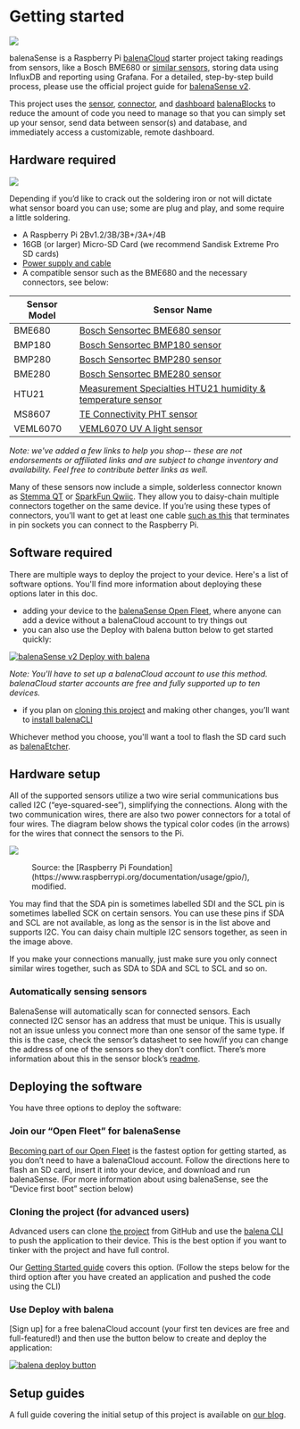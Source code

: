 # Getting started

![](https://assets.balena.io/blog-common/2021/07/sensev2.png)

balenaSense is a Raspberry Pi [balenaCloud](https://www.balena.io/cloud/) starter project taking readings from sensors, like a Bosch BME680 or [similar sensors](../docs/getting-started/#sensors), storing data using InfluxDB and reporting using Grafana. For a detailed, step-by-step build process, please use the official project guide for [balenaSense v2](https://www.balena.io/blog/balenasense-v2-updated-temperature-pressure-and-humidity-monitoring-for-raspberry-pi/).

This project uses the [sensor](https://github.com/balena-labs-projects/sensor), [connector](https://github.com/balena-labs-projects/connector), and [dashboard](https://github.com/balena-labs-projects/dashboard) [balenaBlocks](https://github.com/balena-labs-projects) to reduce the amount of code you need to manage so that you can simply set up your sensor, send data between sensor(s) and database, and immediately access a customizable, remote dashboard.

## Hardware required

![](https://assets.balena.io/blog-common/2021/07/sensev2-daisy.png)

Depending if you’d like to crack out the soldering iron or not will dictate what sensor board you can use; some are plug and play, and some require a little soldering.

* A Raspberry Pi 2Bv1.2/3B/3B+/3A+/4B
* 16GB (or larger) Micro-SD Card (we recommend Sandisk Extreme Pro SD cards)
* [Power supply and cable](https://www.raspberrypi.org/products/raspberry-pi-universal-power-supply/)
* A compatible sensor such as the BME680 and the necessary connectors, see below:

<span id="sensors"></span>

| Sensor Model | Sensor Name | 
| ------------ | ----------- |
| BME680 | [Bosch Sensortec BME680 sensor](https://www.adafruit.com/product/3660?gclid=CjwKCAjwlrqHBhByEiwAnLmYUA35oSWz41-kN-awvh6RrLW3ar6pT9PYRx2Wjv96wjjn2X8--7JkTxoCk2IQAvD_BwE) |
| BMP180 | [Bosch Sensortec BMP180 sensor](https://www.mouser.com/ProductDetail/Pimoroni/PIM472?qs=P1JMDcb91o7p2TYl00AP7g%3D%3D&mgh=1&gclid=CjwKCAjwlrqHBhByEiwAnLmYUG86Kxt_Xit3Dre0bpv2mnYQayWGvNl3HJkVMq3sZo2dHueu8nEMxBoCdEUQAvD_BwE) |
| BMP280 | [Bosch Sensortec BMP280 sensor](https://www.digikey.com/en/products/detail/bosch-sensortec/BME688/13681287?utm_adgroup=Specialized%20Sensors&utm_source=google&utm_medium=cpc&utm_campaign=Shopping_Product_Sensors%2C%20Transducers_NEW&utm_term=&utm_content=Specialized%20Sensors&gclid=CjwKCAjwlrqHBhByEiwAnLmYUJaQDb25oZIKHhtfkN95OBf53m7ppNf2eAb5a_lGi7vB33WQ-wgRshoCR9EQAvD_BwE) |
| BME280 | [Bosch Sensortec BME280 sensor](https://www.adafruit.com/product/2652?gclid=CjwKCAjwlrqHBhByEiwAnLmYUD6k6w_hG0mudMCtQOEKALl5MnoLp-Nt2a8LMnyEM9VUgj035BeXiBoCe8sQAvD_BwE) |
| HTU21 | [Measurement Specialties HTU21 humidity & temperature sensor](https://www.adafruit.com/product/1899) |
| MS8607 | [TE Connectivity PHT sensor](https://www.digikey.com/en/products/detail/te-connectivity-measurement-specialties/SM9236-BCE-S-600-002/14312077?utm_adgroup=Sensors%2C%20Transducers&utm_source=google&utm_medium=cpc&utm_campaign=Shopping_Supplier_TE%20Connectivity%20Measurement%20Specialties_0223_Co-op&utm_term=&utm_content=Sensors%2C%20Transducers&gclid=CjwKCAjwlrqHBhByEiwAnLmYUP0rf910QY6zcUkE3w1uyYPi9zdvyV_rb9o_oqFvrJj_4cjLEiBtCBoCG0cQAvD_BwE) | 
| VEML6070 | [VEML6070 UV A light sensor](https://www.adafruit.com/product/2899?gclid=CjwKCAjwlrqHBhByEiwAnLmYUFVZUKf4Eh8GjeWTwESBKyvTL73sozbpxi-WuepjSBsUJi0dyBMByBoCcRsQAvD_BwE) |

*Note: we've added a few links to help you shop-- these are not endorsements or affiliated links and are subject to change inventory and availability. Feel free to contribute better links as well.*

Many of these sensors now include a simple, solderless connector known as [Stemma QT](https://www.adafruit.com/index.php?main_page=category&cPath=1005) or [SparkFun Qwiic](https://www.sparkfun.com/qwiic). They allow you to daisy-chain multiple connectors together on the same device. If you’re using these types of connectors, you’ll want to get at least one cable [such as this](https://www.adafruit.com/product/4397) that terminates in pin sockets you can connect to the Raspberry Pi.

## Software required
There are multiple ways to deploy the project to your device. Here's a list of software options. You'll find more information about deploying these options later in this doc.
* adding your device to the [balenaSense Open Fleet](https://hub.balena.io/balenalabs/balenasense), where anyone can add a device without a balenaCloud account to try things out
* you can also use the Deploy with balena button below to get started quickly:

[![balenaSense v2 Deploy with balena](https://balena.io/deploy.svg)](https://dashboard.balena-cloud.com/deploy?repoUrl=https://github.com/balena-labs-projects/balena-sense)

*Note: You'll have to set up a balenaCloud account to use this method. balenaCloud starter accounts are free and fully supported up to ten devices.*

* if you plan on [cloning this project](https://github.com/balena-labs-projects/balena-sense) and making other changes, you’ll want to [install balenaCLI](https://github.com/balena-io/balena-cli) 

Whichever method you choose, you'll want a tool to flash the SD card such as [balenaEtcher](https://www.balena.io/etcher/).

## Hardware setup
All of the supported sensors utilize a two wire serial communications bus called I2C (“eye-squared-see”), simplifying the connections. Along with the two communication wires, there are also two power connectors for a total of four wires. The diagram below shows the typical color codes (in the arrows) for the wires that connect the sensors to the Pi.

![](https://assets.balena.io/blog-common/2021/07/sensev2-pinout.png)

<figure>Source: the [Raspberry Pi Foundation](https://www.raspberrypi.org/documentation/usage/gpio/), modified. </figure>

You may find that the SDA pin is sometimes labelled SDI and the SCL pin is sometimes labelled SCK on certain sensors. You can use these pins if SDA and SCL are not available, as long as the sensor is in the list above and supports I2C. You can daisy chain multiple I2C sensors together, as seen in the image above.

If you make your connections manually, just make sure you only connect similar wires together, such as SDA to SDA and SCL to SCL and so on. 

### Automatically sensing sensors

BalenaSense will automatically scan for connected sensors. Each connected I2C sensor has an address that must be unique. This is usually not an issue unless you connect more than one sensor of the same type. If this is the case, check the sensor’s datasheet to see how/if you can change the address of one of the sensors so they don’t conflict. There’s more information about this in the sensor block’s [readme](https://github.com/balena-labs-projects/sensor).

## Deploying the software
You have three options to deploy the software:

### Join our “Open Fleet” for balenaSense
[Becoming part of our Open Fleet](https://hub.balena.io/balenalabs/balenasense) is the fastest option for getting started, as you don’t need to have a balenaCloud account. Follow the directions here to flash an SD card, insert it into your device, and download and run balenaSense. (For more information about using balenaSense, see the “Device first boot” section below) 

### Cloning the project (for advanced users)
Advanced users can clone [the project](https://github.com/balena-labs-projects/balena-sense) from GitHub and use the [balena CLI](https://github.com/balena-io/balena-cli) to push the application to their device. This is the best option if you want to tinker with the project and have full control.  

Our [Getting Started guide](https://www.balena.io/docs/learn/getting-started/raspberrypi3/python/) covers this option. (Follow the steps below for the third option after you have created an application and pushed the code using the CLI)

### Use Deploy with balena

[Sign up] for a free balenaCloud account (your first ten devices are free and full-featured!) and then use the button below to create and deploy the application:

[![balena deploy button](https://www.balena.io/deploy.svg)](https://dashboard.balena-cloud.com/deploy?repoUrl=https://github.com/balena-labs-projects/balena-sense)

## Setup guides
A full guide covering the initial setup of this project is available on [our blog](https://www.balena.io/blog/balenasense-v2-updated-temperature-pressure-and-humidity-monitoring-for-raspberry-pi/).
